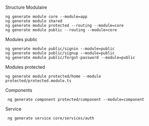Structure Modulaire
    
    ng generate module core --module=app
    ng generate module shared
    ng generate module protected --routing --module=core
    ng generate module public --routing --module=core

Modules public

    ng generate module public/signin --module=public
    ng generate module public/signup --module=public
    ng generate module public/forgot-password --module=public

Modules protected

    ng generate module protected/home --module protected/protected.module.ts
    
Components 
     
     ng generate component protected/component --module=component
     
Service 
     
     ng generate service core/services/auth

